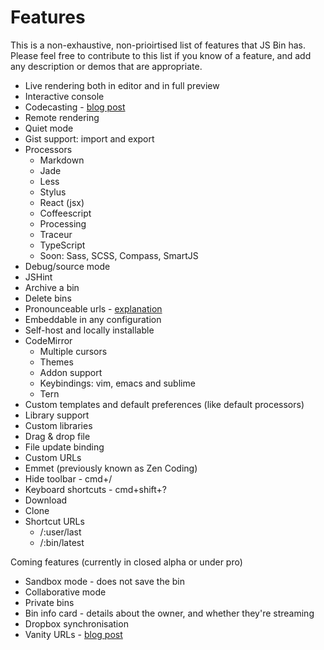 # Features

This is a non-exhaustive, non-prioirtised list of features that JS Bin has. Please feel free to contribute to this list if you know of a feature, and add any description or demos that are appropriate.

* Live rendering both in editor and in full preview
* Interactive console
* Codecasting - [blog post](http://remysharp.com/2013/11/14/what-is-codecasting/)
* Remote rendering
* Quiet mode
* Gist support: import and export
* Processors
  * Markdown
  * Jade
  * Less
  * Stylus
  * React (jsx)
  * Coffeescript
  * Processing
  * Traceur
  * TypeScript
  * Soon: Sass, SCSS, Compass, SmartJS
* Debug/source mode
* JSHint
* Archive a bin
* Delete bins
* Pronounceable urls - [explanation](http://learn.jsbin.com/help/pronounceable-urls)
* Embeddable in any configuration
* Self-host and locally installable
* CodeMirror
  * Multiple cursors
  * Themes
  * Addon support
  * Keybindings: vim, emacs and sublime
  * Tern
* Custom templates and default preferences (like default processors)
* Library support
* Custom libraries
* Drag & drop file
* File update binding
* Custom URLs
* Emmet (previously known as Zen Coding)
* Hide toolbar - cmd+/
* Keyboard shortcuts - cmd+shift+?
* Download
* Clone
* Shortcut URLs
  * /:user/last
  * /:bin/latest

Coming features (currently in closed alpha or under pro)

* Sandbox mode - does not save the bin
* Collaborative mode
* Private bins
* Bin info card - details about the owner, and whether they're streaming
* Dropbox synchronisation
* Vanity URLs - [blog post](http://jsbin.com/blog/twdtw-4-tern-pro-features#upcomingprofeaturevanityurls)
